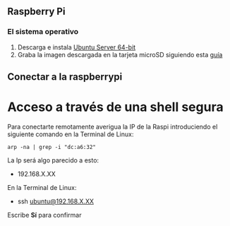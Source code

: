 ## Raspberry Pi

### El sistema operativo
1. Descarga e instala [Ubuntu Server 64-bit](https://ubuntu.com/download/raspberry-pi)
2. Graba la imagen descargada en la tarjeta microSD siguiendo esta [guía](https://ubuntu.com/tutorials/how-to-install-ubuntu-on-your-raspberry-pi#1-overview)

## Conectar a la raspberrypi

# Acceso a través de una shell segura

Para conectarte remotamente averigua la IP de la Raspi introduciendo el siguiente comando en la Terminal de Linux:
```
arp -na | grep -i "dc:a6:32"
```
La Ip será algo parecido a esto:
- 192.168.X.XX

En la Terminal de Linux:
- ssh ubuntu@192.168.X.XX

Escribe **Sí** para confirmar
